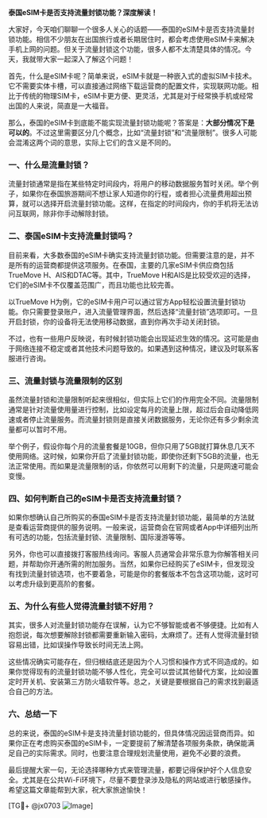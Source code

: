 **泰国eSIM卡是否支持流量封锁功能？深度解读！**

大家好，今天咱们聊聊一个很多人关心的话题——泰国的eSIM卡是否支持流量封锁功能。相信不少朋友在出国旅行或者长期居住时，都会考虑使用eSIM卡来解决手机上网的问题。但关于流量封锁这个功能，很多人都不太清楚具体的情况。今天，我就带大家一起深入了解这个问题！

首先，什么是eSIM卡呢？简单来说，eSIM卡就是一种嵌入式的虚拟SIM卡技术。它不需要实体卡槽，可以直接通过网络下载运营商的配置文件，实现联网功能。相比于传统的物理SIM卡，eSIM卡更方便、更灵活，尤其是对于经常换手机或经常出国的人来说，简直是一大福音。

那么，泰国的eSIM卡到底能不能实现流量封锁功能呢？答案是：**大部分情况下是可以的**。不过这里需要区分几个概念，比如“流量封锁”和“流量限制”。很多人可能会混淆这两个词的意思，实际上它们的含义是不同的。

### 一、什么是流量封锁？

流量封锁通常是指在某些特定时间段内，将用户的移动数据服务暂时关闭。举个例子，如果你在泰国旅游期间不想让家人知道你的行程，或者担心流量费用超出预算，就可以选择开启流量封锁功能。这样，在指定的时间段内，你的手机将无法访问互联网，除非你手动解除封锁。

### 二、泰国eSIM卡支持流量封锁吗？

目前来看，大多数泰国的eSIM卡确实支持流量封锁功能。但需要注意的是，并不是所有的运营商都提供这项服务。在泰国，主要的几家eSIM卡供应商包括TrueMove H、AIS和DTAC等。其中，TrueMove H和AIS是比较受欢迎的选择，它们的eSIM卡不仅覆盖范围广，而且功能也比较完善。

以TrueMove H为例，它的eSIM卡用户可以通过官方App轻松设置流量封锁功能。你只需要登录账户，进入流量管理界面，然后选择“流量封锁”选项即可。一旦开启封锁，你的设备将无法使用移动数据，直到你再次手动关闭封锁。

不过，也有一些用户反映说，有时候封锁功能会出现延迟生效的情况。这可能是由于网络连接不稳定或者其他技术问题导致的。如果遇到这种情况，建议及时联系客服进行咨询。

### 三、流量封锁与流量限制的区别

虽然流量封锁和流量限制听起来很相似，但实际上它们的作用完全不同。流量限制通常是针对流量使用量进行控制，比如设定每月的流量上限，超过后会自动降低网速或者停止流量服务。而流量封锁则是直接关闭数据服务，无论你还有多少剩余流量都可以暂时不用。

举个例子，假设你每个月的流量套餐是10GB，但你只用了5GB就打算休息几天不使用网络。这时候，如果你开启了流量封锁功能，即使你还剩下5GB的流量，也无法正常使用。而如果是流量限制的话，你依然可以用剩下的流量，只是网速可能会变慢。

### 四、如何判断自己的eSIM卡是否支持流量封锁？

如果你想确认自己所购买的泰国eSIM卡是否支持流量封锁功能，最简单的方法就是查看运营商提供的服务说明。一般来说，运营商会在官网或者App中详细列出所有可选的功能，包括流量封锁、流量限制、国际漫游等等。

另外，你也可以直接拨打客服热线询问。客服人员通常会非常乐意为你解答相关问题，并帮助你开通所需的附加服务。当然，如果你已经购买了eSIM卡，但发现没有找到流量封锁选项，也不要着急，可能是你的套餐版本不包含这项功能，这时可以考虑升级到更高阶的套餐。

### 五、为什么有些人觉得流量封锁不好用？

其实，很多人对流量封锁功能存在误解，认为它不够智能或者不够便捷。比如有人抱怨说，每次想要解除封锁都需要重新输入密码，太麻烦了。还有人觉得流量封锁容易出错，比如误操作导致长时间无法上网。

这些情况确实可能存在，但归根结底还是因为个人习惯和操作方式不同造成的。如果你觉得现有的流量封锁功能不够人性化，完全可以尝试其他替代方案，比如设置定时开关机、安装第三方防火墙软件等。总之，关键是要根据自己的需求找到最适合自己的方法。

### 六、总结一下

总的来说，泰国的eSIM卡是支持流量封锁功能的，但具体情况因运营商而异。如果你正在考虑购买泰国的eSIM卡，一定要提前了解清楚各项服务条款，确保能满足自己的实际需求。同时，也要注意合理规划流量使用，避免不必要的浪费。

最后提醒大家一句，无论选择哪种方式来管理流量，都要记得保护好个人信息安全。尤其是在公共Wi-Fi环境下，尽量不要登录涉及隐私的网站或进行敏感操作。希望这篇文章能帮到大家，祝大家旅途愉快！

[TG💪+ @jx0703 ![Image](https://github.com/user-attachments/assets/dbca1d08-cadb-493c-b0ec-ad6f7a83f270)]